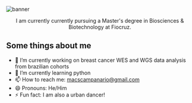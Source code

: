 <img src='Hello, I’m Marco.png' alt="banner"></img>

<p align="center">
I am currently currently pursuing a Master's degree in Biosciences & Biotechnology at Fiocruz.
</p>

## Some things about me

- 🔭 I’m currently working on breast cancer WES and WGS data analysis from brazilian cohorts
- 🌱 I’m currently learning python
- 📫 How to reach me: macscampanario@gmail.com
- 😄 Pronouns: He/Him
- ⚡ Fun fact: I am also a urban dancer!



